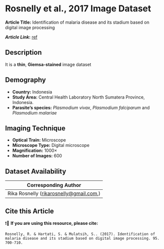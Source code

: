 # **Rosnelly et al., 2017 Image Dataset**  
**Article Title:** Identification of malaria disease and its stadium based on digital image processing

**_Article Link_:** [ref](https://www.researchgate.net/publication/316542487_Identification_of_malaria_disease_and_its_stadium_based_on_digital_image_processing)

## **Description**
It is a **thin**, **Giemsa-stained** image dataset 

## **Demography**
+ **Country:** Indonesia
+ **Study Area:**  Central Health Laboratory North Sumatera Province, Indonesia.
+ **Parasite’s species:** _Plasmodium vivax_, _Plasmodium falciparum_ and _Plasmodium malariae_


## **Imaging Technique**
+ **Optical Train:** Microscope
+ **Microscope Type:** Digital microscope
+ **Magnification:** 1000× 
+ **Number of Images:** 600
  

## **Dataset Availability**

|**Corresponding Author**|
|:---:|
| Rika Rosnelly (rikarosnelly@gmail.com,)|


## **Cite this Article**

❗🛑 **If you are using this resource, please cite:** 

```
Rosnelly, R. & Hartati, S. & Mulatsih, S.. (2017). Identification of malaria disease and its stadium based on digital image processing. 95. 700-710.
```
